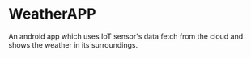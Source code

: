 # WeatherAPP
 An android app which uses IoT sensor's data fetch from the cloud and shows the weather in its surroundings.
